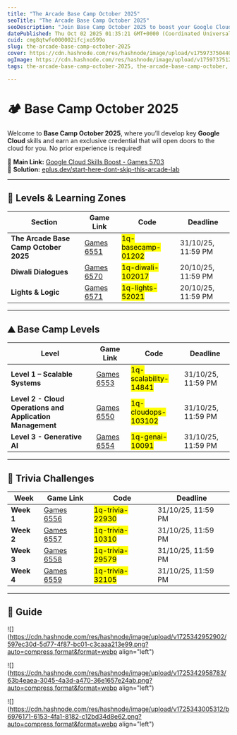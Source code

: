 ```yaml
---
title: "The Arcade Base Camp October 2025"
seoTitle: "The Arcade Base Camp October 2025"
seoDescription: "Join Base Camp October 2025 to boost your Google Cloud skills with no experience needed. Unlock new career opportunities today!"
datePublished: Thu Oct 02 2025 01:35:21 GMT+0000 (Coordinated Universal Time)
cuid: cmg8qtwfo000002ifcjxo599o
slug: the-arcade-base-camp-october-2025
cover: https://cdn.hashnode.com/res/hashnode/image/upload/v1759737504404/ca8f398b-bc5c-4e44-9ebe-5adc51fe5501.png
ogImage: https://cdn.hashnode.com/res/hashnode/image/upload/v1759737512555/ff11a4e0-a25b-4433-821f-7da45c500955.png
tags: the-arcade-base-camp-october-2025, the-arcade-base-camp-october, lights-and-logic, diwali-dialogues

---
```


# 🏕️ Base Camp October 2025

Welcome to **Base Camp October 2025**, where you’ll develop key **Google Cloud** skills and earn an exclusive credential that will open doors to the cloud for you. No prior experience is required!

🔗 **Main Link:** [Google Cloud Skills Boost - Games 5703](https://www.cloudskillsboost.google/games/5703/labs/36448)  
📝 **Solution:** [eplus.dev/start-here-dont-skip-this-arcade-lab](https://eplus.dev/start-here-dont-skip-this-arcade-lab)

---

## 🎯 Levels & Learning Zones

| **Section** | **Game Link** | **Code** |**Deadline**|
| --- | --- | --- |--- |
| **The Arcade Base Camp October 2025** | [Games 6551](https://www.cloudskillsboost.google/games/6551) | <mark>1q-basecamp-01202</mark> |31/10/25, 11:59 PM|
| **Diwali Dialogues** | [Games 6570](https://www.cloudskillsboost.google/games/6570) | <mark>1q-diwali-102017</mark> |20/10/25, 11:59 PM|
| **Lights & Logic** | [Games 6571](https://www.cloudskillsboost.google/games/6571) | <mark>1q-lights-52021</mark> |20/10/25, 11:59 PM|

---

## ⛰️ Base Camp Levels

| **Level** | **Game Link** | **Code** |**Deadline**|
| --- | --- | --- |--- |
| **Level 1 – Scalable Systems** | [Games 6553](https://www.cloudskillsboost.google/games/6553) | <mark>1q-scalability-14841</mark> |31/10/25, 11:59 PM|
| **Level 2 - Cloud Operations and Application Management** | [Games 6550](https://www.cloudskillsboost.google/games/6550) | <mark>1q-cloudops-103102</mark> |31/10/25, 11:59 PM|
| **Level 3 - Generative AI** | [Games 6554](https://www.cloudskillsboost.google/games/6554) | <mark>1q-genai-10091</mark> |31/10/25, 11:59 PM|

---

## 🧩 Trivia Challenges

| **Week** | **Game Link** | **Code** |**Deadline**|
| --- | --- | --- |--- |
| **Week 1** | [Games 6556](https://www.cloudskillsboost.google/games/6556) | <mark>1q-trivia-22930</mark> |31/10/25, 11:59 PM|
| **Week 2** | [Games 6557](https://www.cloudskillsboost.google/games/6557) | <mark>1q-trivia-10310</mark> |31/10/25, 11:59 PM|
| **Week 3** | [Games 6558](https://www.cloudskillsboost.google/games/6558) | <mark>1q-trivia-29579</mark> |31/10/25, 11:59 PM|
| **Week 4** | [Games 6559](https://www.cloudskillsboost.google/games/6559) | <mark>1q-trivia-32105</mark> |31/10/25, 11:59 PM|

---

## 👨 Guide

![](https://cdn.hashnode.com/res/hashnode/image/upload/v1725342952902/597ec30d-5d77-4f87-bc01-c3caaa213e99.png?auto=compress,format&format=webp align="left")

  

![](https://cdn.hashnode.com/res/hashnode/image/upload/v1725342958783/63b4eaea-3045-4a3d-a470-36e1657e24ab.png?auto=compress,format&format=webp align="left")

  

![](https://cdn.hashnode.com/res/hashnode/image/upload/v1725343005312/b6976171-6153-4fa1-8182-c12bd34d8e62.png?auto=compress,format&format=webp align="left")